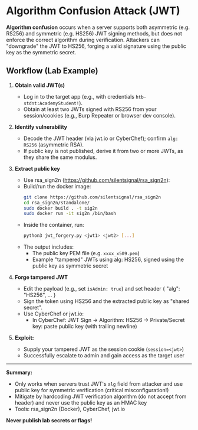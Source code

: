 # Algorithm Confusion Attack (JWT)

**Algorithm confusion** occurs when a server supports both asymmetric (e.g. RS256) and symmetric (e.g. HS256) JWT signing methods, but does not enforce the correct algorithm during verification. Attackers can "downgrade" the JWT to HS256, forging a valid signature using the public key as the symmetric secret.

## Workflow (Lab Example)

1. **Obtain valid JWT(s)**
   - Log in to the target app (e.g., with credentials `htb-stdnt:AcademyStudent!`).
   - Obtain at least two JWTs signed with RS256 from your session/cookies (e.g., Burp Repeater or browser dev console).

2. **Identify vulnerability**
   - Decode the JWT header (via jwt.io or CyberChef); confirm `alg: RS256` (asymmetric RSA).
   - If public key is not published, derive it from two or more JWTs, as they share the same modulus.

3. **Extract public key**
   - Use rsa_sign2n (https://github.com/silentsignal/rsa_sign2n):
   - Build/run the docker image:
     ```bash
     git clone https://github.com/silentsignal/rsa_sign2n
     cd rsa_sign2n/standalone/
     sudo docker build . -t sig2n
     sudo docker run -it sig2n /bin/bash
     ```
   - Inside the container, run:
     ```bash
     python3 jwt_forgery.py <jwt1> <jwt2> [...]
     ```
   - The output includes:
     - The public key PEM file (e.g. `xxxx_x509.pem`)
     - Example "tampered" JWTs using alg: HS256, signed using the public key as symmetric secret

4. **Forge tampered JWT**
   - Edit the payload (e.g., set `isAdmin: true`) and set header { "alg": "HS256", ... }
   - Sign the token using HS256 and the extracted public key as "shared secret".
   - Use CyberChef or jwt.io:
     - In CyberChef: JWT Sign → Algorithm: HS256 → Private/Secret key: paste public key (with trailing newline)

5. **Exploit:**
   - Supply your tampered JWT as the session cookie (`session=<jwt>`)
   - Successfully escalate to admin and gain access as the target user

---

**Summary:**
- Only works when servers trust JWT's `alg` field from attacker and use public key for symmetric verification (critical misconfiguration!)
- Mitigate by hardcoding JWT verification algorithm (do not accept from header) and never use the public key as an HMAC key
- Tools: rsa_sign2n (Docker), CyberChef, jwt.io

**Never publish lab secrets or flags!**
